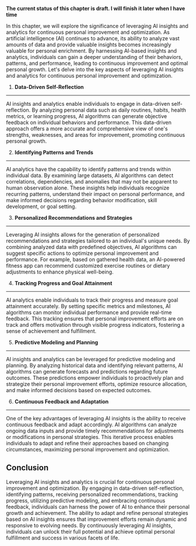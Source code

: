 **The current status of this chapter is draft. I will finish it later when I have time**

In this chapter, we will explore the significance of leveraging AI insights and analytics for continuous personal improvement and optimization. As artificial intelligence (AI) continues to advance, its ability to analyze vast amounts of data and provide valuable insights becomes increasingly valuable for personal enrichment. By harnessing AI-based insights and analytics, individuals can gain a deeper understanding of their behaviors, patterns, and performance, leading to continuous improvement and optimal personal growth. Let's delve into the key aspects of leveraging AI insights and analytics for continuous personal improvement and optimization.

1. **Data-Driven Self-Reflection**
----------------------------------

AI insights and analytics enable individuals to engage in data-driven self-reflection. By analyzing personal data such as daily routines, habits, health metrics, or learning progress, AI algorithms can generate objective feedback on individual behaviors and performance. This data-driven approach offers a more accurate and comprehensive view of one's strengths, weaknesses, and areas for improvement, promoting continuous personal growth.

2. **Identifying Patterns and Trends**
--------------------------------------

AI analytics have the capability to identify patterns and trends within individual data. By examining large datasets, AI algorithms can detect correlations, dependencies, and anomalies that may not be apparent to human observation alone. These insights help individuals recognize recurring patterns, understand their impact on personal performance, and make informed decisions regarding behavior modification, skill development, or goal setting.

3. **Personalized Recommendations and Strategies**
--------------------------------------------------

Leveraging AI insights allows for the generation of personalized recommendations and strategies tailored to an individual's unique needs. By combining analyzed data with predefined objectives, AI algorithms can suggest specific actions to optimize personal improvement and performance. For example, based on gathered health data, an AI-powered fitness app can recommend customized exercise routines or dietary adjustments to enhance physical well-being.

4. **Tracking Progress and Goal Attainment**
--------------------------------------------

AI analytics enable individuals to track their progress and measure goal attainment accurately. By setting specific metrics and milestones, AI algorithms can monitor individual performance and provide real-time feedback. This tracking ensures that personal improvement efforts are on track and offers motivation through visible progress indicators, fostering a sense of achievement and fulfillment.

5. **Predictive Modeling and Planning**
---------------------------------------

AI insights and analytics can be leveraged for predictive modeling and planning. By analyzing historical data and identifying relevant patterns, AI algorithms can generate forecasts and predictions regarding future outcomes. These predictions empower individuals to proactively plan and strategize their personal improvement efforts, optimize resource allocation, and make informed decisions based on expected outcomes.

6. **Continuous Feedback and Adaptation**
-----------------------------------------

One of the key advantages of leveraging AI insights is the ability to receive continuous feedback and adapt accordingly. AI algorithms can analyze ongoing data inputs and provide timely recommendations for adjustments or modifications in personal strategies. This iterative process enables individuals to adapt and refine their approaches based on changing circumstances, maximizing personal improvement and optimization.

Conclusion
----------

Leveraging AI insights and analytics is crucial for continuous personal improvement and optimization. By engaging in data-driven self-reflection, identifying patterns, receiving personalized recommendations, tracking progress, utilizing predictive modeling, and embracing continuous feedback, individuals can harness the power of AI to enhance their personal growth and achievement. The ability to adapt and refine personal strategies based on AI insights ensures that improvement efforts remain dynamic and responsive to evolving needs. By continuously leveraging AI insights, individuals can unlock their full potential and achieve optimal personal fulfillment and success in various facets of life.
